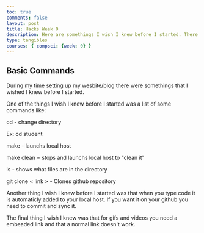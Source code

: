 ```yaml
---
toc: true
comments: false
layout: post
title: Hacks Week 0
description: Here are somethings I wish I knew before I started. There cmds and more in here.
type: tangibles
courses: { compsci: {week: 0} }
---
```

## Basic Commands

During my time setting up my wesbite/blog there were somethings that I wished I knew before I started.

One of the things I wish I knew before I started was a list of some commands like:

cd - change directory

  Ex: cd student

make - launchs local host

make clean = stops and launchs local host to "clean it"

ls - shows what files are in the directory

git clone < link > -  Clones github repository

Another thing I wish I knew before I started was that when you type code it is automaticly added to your local host. If you want it on your github you need to commit and sync it. 

The final thing I wish I knew was that for gifs and videos you need a embeaded link and that a normal link doesn't work.
